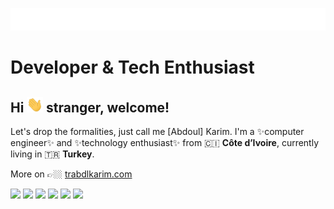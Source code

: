 <p align="left"><img alt="Welcome" src="https://raw.githubusercontent.com/trabdlkarim/trabdlkarim/master/assets/gifs/quote.gif"/></p>

#  Developer & Tech Enthusiast

## Hi <img src="https://raw.githubusercontent.com/trabdlkarim/trabdlkarim/master/assets/gifs/hi.gif" height="25" /> stranger, welcome!

Let's drop the formalities, just call me [Abdoul] Karim. I'm a ✨computer engineer✨ and :sparkles:technology enthusiast:sparkles: from 🇨🇮 **Côte d’Ivoire**, currently living in 🇹🇷 **Turkey**.

More on 👉🏼 <a href="https://www.trabdlkarim.com/" target="_blank">trabdlkarim.com</a>

[<img height="30" src="https://img.shields.io/badge/Twitter-%231DA1F2.svg?&style=for-the-badge&logo=twitter&logoColor=white" />][Twitter]
[<img height="30" src="https://img.shields.io/badge/Hashnode-%230077B5.svg?&style=for-the-badge&logo=Hashnode&logoColor=white"/>][Hashnode]
[<img height="30" src = "https://img.shields.io/badge/Mail-c14438?&style=for-the-badge&logo=gmail&logoColor=white"/>][Mail]
[<img height="30" src="https://img.shields.io/badge/Linkedin-blue.svg?&style=for-the-badge&logo=linkedin&logoColor=white" />][LinkedIn]
[<img height="30" src="https://img.shields.io/badge/Medium-000000.svg?&style=for-the-badge&logo=Medium&logoColor=white" />][Medium]
[<img height="30" src="https://img.shields.io/badge/Telegram-%231DA1F2.svg?&style=for-the-badge&logo=telegram&logoColor=white" />][Telegram]

[Twitter]: https://twitter.com/trabdlkarim
[Telegram]: https://t.me/trabdlkarim
[Hashnode]: https://blog.trabdlkarim.com
[Mail]: mailto:contact@trabdlkarim.com
[Linkedin]: https://www.linkedin.com/in/trabdlkarim/
[Medium]: https://medium.com/@trabdlkarim
[Dev]: https://dev.to/trabdlkarim
